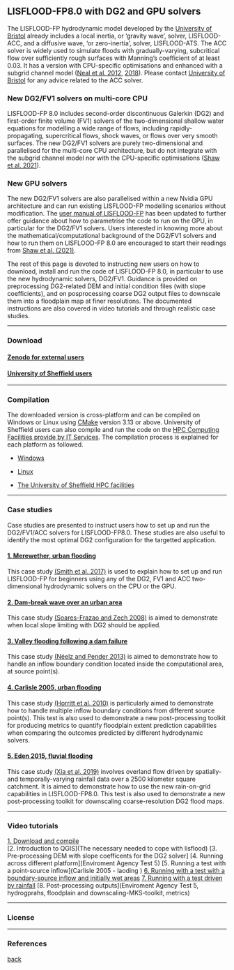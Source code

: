 
## LISFLOOD-FP8.0 with DG2 and GPU solvers

The LISFLOOD-FP hydrodynamic model developed by the [University of Bristol](http://www.bristol.ac.uk/geography/research/hydrology/models/lisflood/) already includes a local inertia, or ‘gravity wave’, solver, LISFLOOD-ACC, and a diffusive wave, ‘or zero-inertia’, solver, LISFLOOD-ATS. The ACC solver is widely used to simulate floods with gradually-varying, subcritical flow over sufficiently rough surfaces with Manning’s coefficient of at least 0.03. It has a version with CPU-specific optimisations and enhanced with a subgrid channel model ([Neal et al. 2012](https://agupubs.onlinelibrary.wiley.com/doi/10.1029/2012WR012514), [2018](https://www.sciencedirect.com/science/article/pii/S1364815217307478)). Please contact [University of Bristol](http://www.bristol.ac.uk/geography/research/hydrology/models/lisflood/) for any advice related to the ACC solver.   

### New DG2/FV1 solvers on multi-core CPU 
LISFLOOD-FP 8.0 includes second-order discontinuous Galerkin (DG2) and first-order finite volume (FV1) solvers of the two-dimensional shallow water equations for modelling a wide range of flows, including rapidly-propagating, supercritical flows, shock waves, or flows over very smooth surfaces. The new DG2/FV1 solvers are purely two-dimensional and parallelised for the multi-core CPU architecture, but do not integrate with the subgrid channel model nor with the CPU-specific optimisations ([Shaw et al. 2021](https://gmd.copernicus.org/preprints/gmd-2020-340/)).


### New GPU solvers  
The new DG2/FV1 solvers are also parallelised within a new Nvidia GPU architecture and can run existing LISFLOOD-FP modelling scenarios without modification. The [user manual of LISFLOOD-FP](https://drive.google.com/file/d/1Yk5txMWWfSqPcPOqjQh30XLSp8Sypy1M/view?usp=sharing) has been updated to further offer guidance about how to parametrise the code to run on the GPU, in particular for the DG2/FV1 solvers. Users interested in knowing more about the mathematical/computational background of the DG2/FV1 solvers and how to run them on LISFLOOD-FP 8.0 are encouraged to start their readings from [Shaw et al. (2021)](https://gmd.copernicus.org/preprints/gmd-2020-340/). 

The rest of this page is devoted to instructing new users on how to download, install and run the code of LISFLOOD-FP 8.0, in particular to use the new hydrodynamic solvers, DG2/FV1. Guidance is provided on preprocessing DG2-related DEM and initial condition files (with slope coefficients), and on posprocessing coarse DG2 output files to downscale them into a floodplain map at finer resolutions. The documented instructions are also covered in video tutorials and through realistic case studies. 

***

### Download  

#### [Zenodo for external users](./Zenodo.md)


#### [University of Sheffield users](./UoS_HPC.md) 


***


### Compilation   
The downloaded version is cross-platform and can be compiled on Windows or Linux using [CMake](https://cmake.org/) version 3.13 or above. University of Sheffield users can also compile and run the code on the [HPC Computing Facilities provide by IT Services](https://www.sheffield.ac.uk/it-services/research/hpc-facilities). The compilation process is explained for each platform as followed.

- [Windows](/compile_win.md)
  

- [Linux](/compile_lin.md)


- [The University of Sheffield HPC facilities](/compile_hpc.md) 

***


### Case studies 
Case studies are presented to instruct users how to set up and run the DG2/FV1/ACC solvers for LISFLOOD-FP8.0. These studies are also useful to identify the most optimal DG2 configuration for the targetted application. 


#### [1. Merewether, urban flooding](./Merewether.md)
This case study [(Smith et al. 2017)](https://www.tandfonline.com/doi/abs/10.1080/15715124.2016.1193510) is used to explain how to set up and run LISFLOOD-FP for beginners using any of the DG2, FV1 and ACC two-dimensional hydrodynamic solvers on the CPU or the GPU.  


#### [2. Dam-break wave over an urban area](./25_Blocks.md) 
This case study [(Soares-Frazao and Zech 2008)](https://www.tandfonline.com/doi/abs/10.3826/jhr.2008.3164) is aimed to demonstrate when local slope limiting with DG2 should be applied. 


#### [3. Valley flooding following a dam failure](./EnvAcy5.md)  
This case study [(Néelz and Pender 2013)](https://consult.environment-agency.gov.uk/engagement/bostonbarriertwao/results/appendix-6---neelz--s.---pender--g.--2013--benchmarking-the-latest-generation-of-2d-hydraulic-modelling-packages.-bristol_environment-agency.pdf) is aimed to demonstrate how to handle an inflow boundary condition located inside the computational area, at source point(s). 


#### [4. Carlisle 2005, urban flooding](./Carlistle_flooding.md)
This case study [(Horritt et al. 2010)](https://www.icevirtuallibrary.com/doi/pdf/10.1680/wama.2010.163.6.273) is particularly aimed to demonstrate how to handle multiple inflow boundary conditions from different source point(s). This test is also used to demonstrate a new post-processing toolkit for producing metrics to quantify floodplain extent prediction capabilities when comparing the outcomes predicted by different hydrodynamic solvers.


#### [5. Eden 2015, fluvial flooding](./Desmond_Eden2015.md)  
This case study [(Xia et al. 2019)](https://www.sciencedirect.com/science/article/abs/pii/S030917081930243X) involves overland flow driven by spatially- and temporally-varying rainfall data over a 2500 kilometer square catchment. It is aimed to demonstrate how to use the new rain-on-grid capabilities in LISFLOOD-FP8.0. This test is also used to demonstrate a new post-processing toolkit for downscaling coarse-resolution DG2 flood maps.

***

### Video tutorials  
[1. Download and compile](./VideoTutorials/Download_and_compile)   
[2. Introduction to QGIS](The necessary needed to cope with lisflood)
[3. Pre-processing DEM with slope coefficents for the DG2 solver]
[4. Running across different platform](Enviroment Agency Test 5)
[5. Running a test with a point-source inflow](Carlisle 2005 - laoding )
[6. Running with a test with a boundary-source inflow and initially wet areas](Merewether)
[7. Running with a test driven by rainfall](Eden)
[8. Post-processing outputs](Enviroment Agency Test 5, hydrogprahs, floodplain and downscaling-MKS-toolkit, metrics)

***

### License 

***

### References 




[back](/Developments.md)


